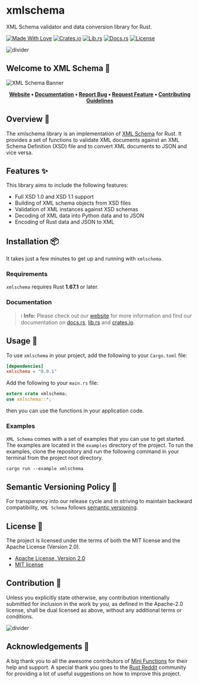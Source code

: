 # xmlschema

XML Schema validator and data conversion library for Rust.

[![Made With Love][made-with-rust]][6]
[![Crates.io][crates-badge]][8]
[![Lib.rs][libs-badge]][10]
[![Docs.rs][docs-badge]][9]
[![License][license-badge]][2]

![divider][divider]

## Welcome to XML Schema 👋

![XML Schema Banner][xmlschema]

<!-- markdownlint-disable MD033 -->
<center>

**[Website][0]
• [Documentation][9]
• [Report Bug][3]
• [Request Feature][3]
• [Contributing Guidelines][4]**

</center>

<!-- markdownlint-enable MD033 -->

## Overview 📖

The xmlschema library is an implementation of [XML Schema](https://www.w3.org/2001/XMLSchema) for Rust. It provides a set of functions to validate XML documents against an XML Schema Definition (XSD) file and to convert XML documents to JSON and vice versa.

## Features ✨

This library aims to include the following features:

- Full XSD 1.0 and XSD 1.1 support
- Building of XML schema objects from XSD files
- Validation of XML instances against XSD schemas
- Decoding of XML data into Python data and to JSON
- Encoding of Rust data and JSON to XML

## Installation 📦

It takes just a few minutes to get up and running with `xmlschema`.

### Requirements

`xmlschema` requires Rust **1.67.1** or later.

### Documentation

> ℹ️ **Info:** Please check out our [website][0] for more information
and find our documentation on [docs.rs][9], [lib.rs][10] and
[crates.io][8].

## Usage 📖

To use `xmlschema` in your project, add the following to your
`Cargo.toml` file:

```toml
[dependencies]
xmlschema = "0.0.1"
```

Add the following to your `main.rs` file:

```rust
extern crate xmlschema;
use xmlschema::*;
```

then you can use the functions in your application code.

### Examples

`XML Schema` comes with a set of examples that you can use to get started. The
examples are located in the `examples` directory of the project. To run
the examples, clone the repository and run the following command in your
terminal from the project root directory.

```shell
cargo run --example xmlschema
```

## Semantic Versioning Policy 🚥

For transparency into our release cycle and in striving to maintain
backward compatibility, `XML Schema` follows [semantic versioning][7].

## License 📝

The project is licensed under the terms of both the MIT license and the
Apache License (Version 2.0).

- [Apache License, Version 2.0][1]
- [MIT license][2]

## Contribution 🤝

Unless you explicitly state otherwise, any contribution intentionally
submitted for inclusion in the work by you, as defined in the Apache-2.0
license, shall be dual licensed as above, without any additional terms
or conditions.

![divider][divider]

## Acknowledgements 💙

A big thank you to all the awesome contributors of [Mini Functions][6]
for their help and support. A special thank you goes to the
[Rust Reddit](https://www.reddit.com/r/rust/) community for providing a
lot of useful suggestions on how to improve this project.

[0]: https://minifunctions.com/xmlschema
[1]: http://www.apache.org/licenses/LICENSE-2.0
[2]: http://opensource.org/licenses/MIT
[3]: https://github.com/sebastienrousseau/xmlschema/issues
[4]: https://raw.githubusercontent.com/sebastienrousseau/xmlschema/main/.github/CONTRIBUTING.md
[6]: https://github.com/sebastienrousseau/xmlschema/graphs/contributors
[7]: http://semver.org/
[8]: https://crates.io/crates/xmlschema
[9]: https://docs.rs/xmlschema
[10]: https://lib.rs/crates/xmlschema

[xmlschema]: https://raw.githubusercontent.com/sebastienrousseau/vault/main/assets/xmlschema/banners/banner-xmlschema-1597x377.svg "XML Schema Banner"
[crates-badge]: https://img.shields.io/crates/v/xmlschema.svg?style=for-the-badge 'Crates.io'
[divider]: https://raw.githubusercontent.com/sebastienrousseau/vault/main/assets/elements/divider.svg "divider"
[docs-badge]: https://img.shields.io/docsrs/xmlschema.svg?style=for-the-badge 'Docs.rs'
[libs-badge]: https://img.shields.io/badge/lib.rs-v0.0.2-orange.svg?style=for-the-badge 'Lib.rs'
[license-badge]: https://img.shields.io/crates/l/xmlschema.svg?style=for-the-badge 'License'
[made-with-rust]: https://img.shields.io/badge/rust-f04041?style=for-the-badge&labelColor=c0282d&logo=rust 'Made With Rust'

